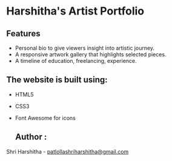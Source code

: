 # Harshitha's Artist Portfolio 

## Features
- Personal bio to give viewers insight into artistic journey.
- A responsive artwork gallery that highlights selected pieces.
- A timeline of education, freelancing, experience.

## The website is built using:
- HTML5
- CSS3
- Font Awesome for icons

  ## Author :
Shri Harshitha - patlollashriharshitha@gmail.com
